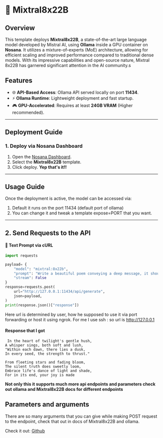 # 🧠 Mixtral8x22B 

## Overview
This template deploys **Mixtral8x22B**, a state-of-the-art large language model developed by Mistral AI, using **Ollama** inside a GPU container on **Nosana**. It utilizes a mixture-of-experts (MoE) architecture, allowing for efficient scaling and improved performance compared to traditional dense models. With its impressive capabilities and open-source nature, Mixtral 8x22B has garnered significant attention in the AI community.s

## Features
- 🌐 **API-Based Access**: Ollama API served locally on port **11434**.
- ⚡ **Ollama Runtime**: Lightweight deployment and fast startup.
- 🎮 **GPU-Accelerated**: Requires at least **24GB VRAM** (Higher recommended).

---

## Deployment Guide

### **1. Deploy via Nosana Dashboard**
1. Open the [Nosana Dashboard](https://dashboard.nosana.io).
2. Select the **Mixtral8x22B** template.
3. Click deploy. **Yep that's it!!** 
---

## Usage Guide

Once the deployment is active, the model can be accessed via:
1. Default it runs on the port 11434 (default port of ollama)
2. You can change it and tweak a template expose=PORT that you want. 

---

## **2. Send Requests to the API**

#### 📝 **Text Prompt via cURL**
```python
import requests

payload= {
    "model": "mixtral:8x22b",
    "prompt": "Write a beautiful poem conveying a deep message, it should be short.",
    "stream": False
}
response=requests.post(
    url="http://127.0.0.1:11434/api/generate",
    json=payload,
)
print(response.json()["response"])
```
Here url is determined by user, how he supposed to use it via port forwarding or host it using ngrok.
For me I use ssh : so url is http://127.0.0.1
#### Response that I got
```text
 In the heart of twilight's gentle hush,
A whisper sings, both soft and lush,
"Within each dawn, there lies a dusk,
In every seed, the strength to thrust."

From fleeting stars and fading bloom,
The silent truth does sweetly loom,
Embrace life's dance of light and shade,
For in its end, your joy is made
```

**Not only this it supports much more api endpoints and parameters check out ollama and Mixtral8x22B docs for different endpoints**


## Parameters and arguments

There are so many arguments that you can give while making POST request to the endpoint, check that out in docs of Mixtral8x22B and ollama.

Check it out: [Github](https://github.com/ollama/ollama/blob/main/docs/api.md)






